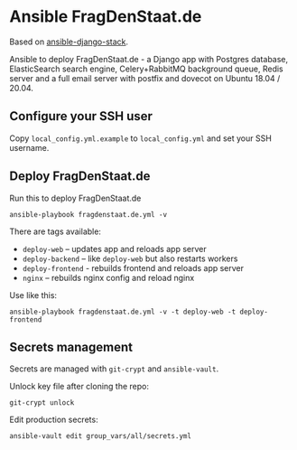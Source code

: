 # Ansible FragDenStaat.de

Based on [ansible-django-stack](https://github.com/jcalazan/ansible-django-stack).

Ansible to deploy FragDenStaat.de - a Django app with Postgres database, ElasticSearch search engine, Celery+RabbitMQ background queue, Redis server and a full email server with postfix and dovecot on Ubuntu 18.04 / 20.04.


## Configure your SSH user

Copy `local_config.yml.example` to `local_config.yml` and set your SSH username.

## Deploy FragDenStaat.de

Run this to deploy FragDenStaat.de

    ansible-playbook fragdenstaat.de.yml -v

There are tags available:

- `deploy-web` – updates app and reloads app server
- `deploy-backend` – like `deploy-web` but also restarts workers
- `deploy-frontend` - rebuilds frontend and reloads app server
- `nginx` – rebuilds nginx config and reload nginx

Use like this:

```
ansible-playbook fragdenstaat.de.yml -v -t deploy-web -t deploy-frontend
```

## Secrets management

Secrets are managed with `git-crypt` and `ansible-vault`.

Unlock key file after cloning the repo:

```
git-crypt unlock
```

Edit production secrets:

```
ansible-vault edit group_vars/all/secrets.yml
```
